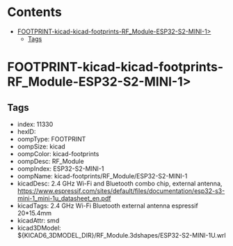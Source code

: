 



Contents
========

* [FOOTPRINT-kicad-kicad-footprints-RF_Module-ESP32-S2-MINI-1>](#footprint-kicad-kicad-footprints-rf_module-esp32-s2-mini-1)
	* [Tags](#tags)

# FOOTPRINT-kicad-kicad-footprints-RF_Module-ESP32-S2-MINI-1>

## Tags

- index: 11330
- hexID: 
- oompType: FOOTPRINT
- oompSize: kicad
- oompColor: kicad-footprints
- oompDesc: RF_Module
- oompIndex: ESP32-S2-MINI-1
- oompName: kicad-footprints/RF_Module/ESP32-S2-MINI-1
- kicadDesc: 2.4 GHz Wi-Fi and Bluetooth combo chip, external antenna, https://www.espressif.com/sites/default/files/documentation/esp32-s3-mini-1_mini-1u_datasheet_en.pdf
- kicadTags: 2.4 GHz Wi-Fi Bluetooth external antenna espressif  20*15.4mm
- kicadAttr: smd
- kicad3DModel: ${KICAD6_3DMODEL_DIR}/RF_Module.3dshapes/ESP32-S2-MINI-1U.wrl
